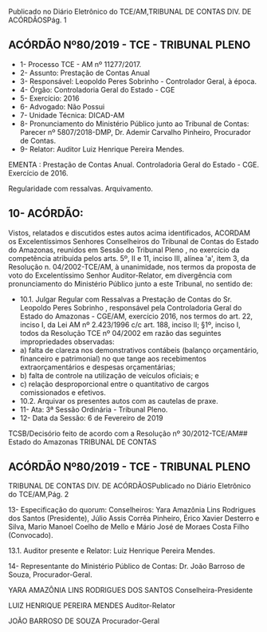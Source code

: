 Publicado  no  Diário  Eletrônico do TCE/AM,TRIBUNAL DE CONTAS DIV. DE ACÓRDÃOSPág. 1

## ACÓRDÃO Nº80/2019 - TCE - TRIBUNAL PLENO

- 1- Processo TCE - AM nº 11277/2017.
- 2- Assunto: Prestação de Contas Anual
- 3- Responsável: Leopoldo Peres Sobrinho - Controlador Geral, à época.
- 4- Órgão: Controladoria Geral do Estado - CGE
- 5- Exercício: 2016
- 6- Advogado: Não Possui
- 7- Unidade Técnica: DICAD-AM
- 8- Pronunciamento  do  Ministério  Público  junto  ao  Tribunal  de  Contas: Parecer  nº 5807/2018-DMP, Dr. Ademir Carvalho Pinheiro, Procurador de Contas.
- 9- Relator: Auditor Luiz Henrique Pereira Mendes.

EMENTA : Prestação de Contas Anual. Controladoria Geral do Estado - CGE. Exercício de 2016.

Regularidade com ressalvas. Arquivamento.

## 10-  ACÓRDÃO:

Vistos, relatados e discutidos estes autos acima identificados, ACORDAM os Excelentíssimos Senhores Conselheiros do Tribunal de Contas do Estado do Amazonas, reunidos em Sessão do Tribunal Pleno , no exercício da competência atribuída pelos arts. 5º, II e 11, inciso III, alínea 'a', item 3, da Resolução n. 04/2002-TCE/AM, à unanimidade, nos termos da proposta de voto do Excelentíssimo Senhor Auditor-Relator, em divergência com pronunciamento do Ministério Público junto a este Tribunal, no sentido de:

- 10.1. Julgar Regular com  Ressalvas a Prestação de Contas do Sr. Leopoldo  Peres  Sobrinho ,  responsável  pela  Controladoria  Geral  do Estado do Amazonas - CGE/AM, exercício 2016, nos termos do art. 22, inciso I, da Lei AM nº 2.423/1996 c/c art. 188, inciso II; §1º, inciso I, todos da Resolução TCE nº 04/2002 em razão das seguintes impropriedades observadas:
- a) falta de clareza nos demonstrativos contábeis (balanço orçamentário, financeiro e patrimonial) no que tange aos recebimentos extraorçamentários e despesas orçamentárias;
- b) falta de controle na utilização de veículos oficiais; e
- c) relação desproporcional entre o quantitativo de cargos comissionados e efetivos.
- 10.2. Arquivar os presentes autos com as cautelas de praxe.
- 11-  Ata: 3ª Sessão Ordinária - Tribunal Pleno.
- 12-  Data da Sessão: 6 de Fevereiro de 2019

TCSB/Decisório feito de acordo com a Resolução nº 30/2012-TCE/AM## Estado do Amazonas TRIBUNAL DE CONTAS

## ACÓRDÃO Nº80/2019 - TCE - TRIBUNAL PLENO

TRIBUNAL DE CONTAS DIV. DE ACÓRDÃOSPublicado  no  Diário  Eletrônico do TCE/AM,Pág. 2

13-  Especificação  do  quorum: Conselheiros: Yara  Amazônia  Lins  Rodrigues  dos Santos (Presidente), Júlio Assis Corrêa Pinheiro, Érico Xavier Desterro e Silva, Mario Manoel Coelho de Mello e Mário José de Moraes Costa Filho (Convocado).

13.1. Auditor presente e Relator: Luiz Henrique Pereira Mendes.

14-  Representante  do  Ministério  Público  de  Contas: Dr. João  Barroso  de  Souza, Procurador-Geral.

YARA AMAZÔNIA LINS RODRIGUES DOS SANTOS Conselheira-Presidente

LUIZ HENRIQUE PEREIRA MENDES Auditor-Relator

JOÃO BARROSO DE SOUZA Procurador-Geral